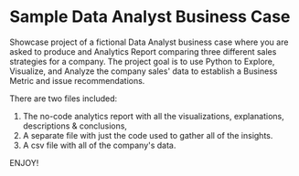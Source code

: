 # Sample Data Analyst Business Case
Showcase project of a fictional Data Analyst business case where you are asked to produce and Analytics Report comparing three different sales strategies for a company.  The project goal is to use Python to Explore, Visualize, and Analyze the company sales' data to establish a Business Metric and issue recommendations. 

There are two files included:

1. The no-code analytics report with all the visualizations, explanations, descriptions & conclusions,
2. A separate file with just the code used to gather all of the insights.
3. A csv file with all of the company's data.
   
ENJOY!
